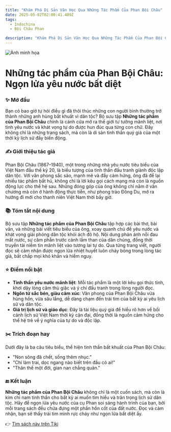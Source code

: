 ```yaml
---
title: "Khám Phá Di Sản Văn Học Qua Những Tác Phẩm Của Phan Bội Châu"
date: 2025-05-02T02:00:41.409Z
tags:
  - Indochina
  - Bội Châu Phan

description: "Khám Phá Di Sản Văn Học Qua Những Tác Phẩm Của Phan Bội Châu"
---
```


![Ảnh minh họa](https://external-content.duckduckgo.com/iu/?u=https%3A%2F%2Fe.baonghean.vn%2Fwp-content%2Fuploads%2F2023%2F01%2FPhan-B%25E1%25BB%2599i-Ch%25C3%25A2u-A3.png&f=1&ipt=941c17e2ac124f35aa01b47da250a981b36513bfbc3c901f7c4d87f453646ef6)

 # Những tác phẩm của Phan Bội Châu: Ngọn lửa yêu nước bất diệt

### ✨ Mở đầu
Bạn có bao giờ tự hỏi điều gì đã thôi thúc những con người bình thường trở thành những anh hùng bất khuất vì dân tộc? Bộ sưu tập **Những tác phẩm của Phan Bội Châu** chính là cánh cửa mở ra thế giới tư tưởng mãnh liệt, nơi tình yêu nước và khát vọng tự do được hun đúc qua từng con chữ. Đây không chỉ là những trang sách, mà còn là di sản tinh thần quý giá của một thời kỳ lịch sử đầy biến động.

### ✍️ Giới thiệu tác giả
Phan Bội Châu (1867–1940), một trong những nhà yêu nước tiêu biểu của Việt Nam đầu thế kỷ 20, là biểu tượng của tinh thần đấu tranh giành độc lập dân tộc. Với văn phong sắc sảo, mạnh mẽ và đầy cảm hứng, ông đã để lại nhiều tác phẩm bất hủ, không chỉ là lời kêu gọi cách mạng mà còn là nguồn động lực cho thế hệ sau. Những đóng góp của ông không chỉ nằm ở văn chương mà còn ở hành động thực tiễn, như phong trào Đông Du, mở ra hướng đi mới cho thanh niên Việt Nam thời bấy giờ.

### 📚 Tóm tắt nội dung
Bộ sưu tập **Những tác phẩm của Phan Bội Châu** tập hợp các bài thơ, bài văn, và những bài viết tiêu biểu của ông, xoay quanh chủ đề yêu nước và khát vọng giải phóng dân tộc khỏi ách đô hộ. Nội dung phản ánh nỗi đau mất nước, sự căm phẫn trước cảnh lầm than của dân chúng, đồng thời truyền tải niềm tin mãnh liệt vào tương lai tự do. Qua từng trang viết, người đọc sẽ cảm nhận được ngọn lửa nhiệt huyết luôn cháy bỏng trong lòng tác giả, bất chấp mọi khó khăn và hiểm nguy.

### ⭐ Điểm nổi bật
- **Tinh thần yêu nước mãnh liệt**: Mỗi tác phẩm là một lời kêu gọi thức tỉnh, khơi dậy lòng căm thù giặc và ý chí đấu tranh trong lòng người đọc.
- **Ngôn từ sắc bén, giàu cảm xúc**: Văn phong của Phan Bội Châu vừa hùng hồn, vừa sâu lắng, dễ dàng chạm đến trái tim của bất kỳ ai yêu lịch sử và dân tộc.
- **Giá trị lịch sử và giáo dục**: Đây là tài liệu quý giá để hiểu rõ hơn về bối cảnh lịch sử Việt Nam thời kỳ cận đại, đồng thời là nguồn cảm hứng cho thế hệ trẻ về ý nghĩa của tự do và độc lập.

### ✂️ Trích đoạn hay
Dưới đây là ba câu tiêu biểu, thể hiện tinh thần bất khuất của Phan Bội Châu:
- "Non sông đã chết, sống thêm nhục."
- "Chí làm trai, dọc ngang nào biết trên đầu có ai!"
- "Thân thế một đời, gian nan chẳng quản."

### 🔚 Kết luận
**Những tác phẩm của Phan Bội Châu** không chỉ là một cuốn sách, mà còn là kim chỉ nam tinh thần cho bất kỳ ai muốn tìm hiểu và trân trọng lịch sử dân tộc. Hãy để ngọn lửa yêu nước của cụ Phan soi sáng hành trình của bạn, bởi mỗi trang sách đều chứa đựng một phần hồn cốt của đất nước. Đọc và cảm nhận, bạn sẽ thấy trái tim mình rực cháy như ngọn lửa bất diệt ấy.

👉 [Tìm sách này trên Tiki](https://tiki.vn/search?q=Nh%E1%BB%AFng%20t%C3%A1c%20ph%E1%BA%A9m%20c%E1%BB%A7a%20Phan%20B%E1%BB%99i%20Ch%C3%A2u)